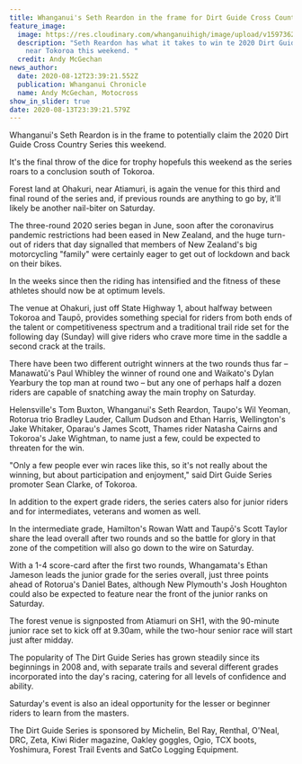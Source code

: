 ```yaml
---
title: Whanganui's Seth Reardon in the frame for Dirt Guide Cross Country Series
feature_image:
  image: https://res.cloudinary.com/whanganuihigh/image/upload/v1597362381/News/Seth_Reardon.ex_Chron_13.8.20_photo_andy_mcgechan.jpg
  description: "Seth Reardon has what it takes to win te 2020 Dirt Guide Series
    near Tokoroa this weekend. "
  credit: Andy McGechan
news_author:
  date: 2020-08-12T23:39:21.552Z
  publication: Whanganui Chronicle
  name: Andy McGechan, Motocross
show_in_slider: true
date: 2020-08-13T23:39:21.579Z
---
```

Whanganui's Seth Reardon is in the frame to potentially claim the 2020 Dirt Guide Cross Country Series this weekend.

It's the final throw of the dice for trophy hopefuls this weekend as the series roars to a conclusion south of Tokoroa.

Forest land at Ohakuri, near Atiamuri, is again the venue for this third and final round of the series and, if previous rounds are anything to go by, it'll likely be another nail-biter on Saturday.

The three-round 2020 series began in June, soon after the coronavirus pandemic restrictions had been eased in New Zealand, and the huge turn-out of riders that day signalled that members of New Zealand's big motorcycling "family" were certainly eager to get out of lockdown and back on their bikes.

In the weeks since then the riding has intensified and the fitness of these athletes should now be at optimum levels.

The venue at Ohakuri, just off State Highway 1, about halfway between Tokoroa and Taupō, provides something special for riders from both ends of the talent or competitiveness spectrum and a traditional trail ride set for the following day (Sunday) will give riders who crave more time in the saddle a second crack at the trails.

There have been two different outright winners at the two rounds thus far – Manawatū's Paul Whibley the winner of round one and Waikato's Dylan Yearbury the top man at round two – but any one of perhaps half a dozen riders are capable of snatching away the main trophy on Saturday.

Helensville's Tom Buxton, Whanganui's Seth Reardon, Taupo's Wil Yeoman, Rotorua trio Bradley Lauder, Callum Dudson and Ethan Harris, Wellington's Jake Whitaker, Oparau's James Scott, Thames rider Natasha Cairns and Tokoroa's Jake Wightman, to name just a few, could be expected to threaten for the win.

"Only a few people ever win races like this, so it's not really about the winning, but about participation and enjoyment," said Dirt Guide Series promoter Sean Clarke, of Tokoroa.

In addition to the expert grade riders, the series caters also for junior riders and for intermediates, veterans and women as well.

In the intermediate grade, Hamilton's Rowan Watt and Taupō's Scott Taylor share the lead overall after two rounds and so the battle for glory in that zone of the competition will also go down to the wire on Saturday.

With a 1-4 score-card after the first two rounds, Whangamata's Ethan Jameson leads the junior grade for the series overall, just three points ahead of Rotorua's Daniel Bates, although New Plymouth's Josh Houghton could also be expected to feature near the front of the junior ranks on Saturday.

The forest venue is signposted from Atiamuri on SH1, with the 90-minute junior race set to kick off at 9.30am, while the two-hour senior race will start just after midday.

The popularity of The Dirt Guide Series has grown steadily since its beginnings in 2008 and, with separate trails and several different grades incorporated into the day's racing, catering for all levels of confidence and ability.

Saturday's event is also an ideal opportunity for the lesser or beginner riders to learn from the masters.

The Dirt Guide Series is sponsored by Michelin, Bel Ray, Renthal, O'Neal, DRC, Zeta, Kiwi Rider magazine, Oakley goggles, Ogio, TCX boots, Yoshimura, Forest Trail Events and SatCo Logging Equipment.